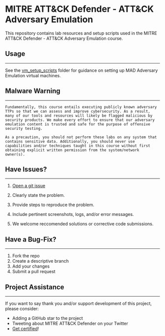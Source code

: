 # MITRE ATT&CK Defender - ATT&CK Adversary Emulation

This repository contains lab resources and setup scripts used in the MITRE ATT&CK Defender - ATT&CK Adversary Emulation course.

## Usage

---

See the [vm_setup_scripts](vm_setup_scripts/) folder for guidance on setting up MAD Adversary Emulation virtual machines.

## Malware Warning

---

```
Fundamentally, this course entails executing publicly known adversary TTPs so that we can assess and improve cybersecurity. As a result, many of our tools and resources will likely be flagged malicious by security products. We make every effort to ensure that our adversary emulation content is trusted and safe for the purpose of offensive security testing.  
  
As a precaution, you should not perform these labs on any system that contains sensitive data. Additionally, you should never use capabilities and/or techniques taught in this course without first obtaining explicit written permission from the system/network owner(s).  
```

## Have Issues?

---

1. [Open a git issue](https://docs.github.com/en/issues/tracking-your-work-with-issues/creating-an-issue)

2. Clearly state the problem.

3. Provide steps to reproduce the problem.

4. Include pertinent screenshots, logs, and/or error messages.

5. We welcome reccomended solutions or corrective code submissions.

## Have a Bug-Fix?

---

1. Fork the repo
2. Create a descriptive branch
3. Add your changes
4. Submit a pull request

## Project Assistance

---

If you want to say thank you and/or support  development of this project, please consider:

- Adding a GitHub star to the project
- Tweeting about MITRE ATT&CK Defender on your Twitter
- [Get certified](https://mad-subscriptions.mitre-engenuity.org/eWeb/DynamicPage.aspx?Action=Add&ObjectKeyFROM=1A83491A-9853-4C87-86A4-F7D95601C2E2&WebCode=ProdDetailAdd&DoNotSave=yes&ParentObject=CentralizedOrderEntry&ParentDataObject=Invoice%20Detail&ivd_formkey=69202792-63d7-4ba2-bf4e-a0da41270555&ivd_cst_key=00000000-0000-0000-0000-000000000000&ivd_cst_ship_key=00000000-0000-0000-0000-000000000000&ivd_prc_prd_key=9ea6b3e3-b7a9-40f1-b101-8facae969026)!